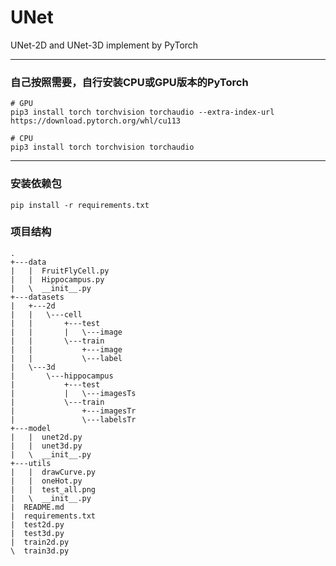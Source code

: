 # UNet
UNet-2D and UNet-3D implement by PyTorch

---

### 自己按照需要，自行安装CPU或GPU版本的PyTorch

```shell
# GPU
pip3 install torch torchvision torchaudio --extra-index-url https://download.pytorch.org/whl/cu113

# CPU
pip3 install torch torchvision torchaudio
```

---

### 安装依赖包

```shell
pip install -r requirements.txt
```

### 项目结构

```shell
.
+---data
|   |  FruitFlyCell.py
|   |  Hippocampus.py
|   \  __init__.py
+---datasets
|   +---2d
|   |   \---cell
|   |       +---test
|   |       |   \---image
|   |       \---train
|   |           +---image
|   |           \---label
|   \---3d
|       \---hippocampus
|           +---test
|           |   \---imagesTs
|           \---train
|               +---imagesTr
|               \---labelsTr
+---model
|   |  unet2d.py
|   |  unet3d.py
|   \  __init__.py
+---utils
|   |  drawCurve.py
|   |  oneHot.py
|   |  test_all.png
|   \  __init__.py
|  README.md
|  requirements.txt
|  test2d.py
|  test3d.py
|  train2d.py
\  train3d.py
```
